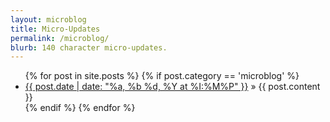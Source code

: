 ```yaml
---
layout: microblog
title: Micro-Updates
permalink: /microblog/
blurb: 140 character micro-updates.
---
```


<ul>
  {% for post in site.posts %}
  	{% if post.category == 'microblog' %}
    <li class="microblog">
      <a href="{{ post.url }}"><span class="date">{{ post.date | date: "%a, %b %d, %Y at %I:%M%P" }}</span></a> &raquo; 
      {{ post.content }}
    </li>
    {% endif %}
  {% endfor %}
</ul>